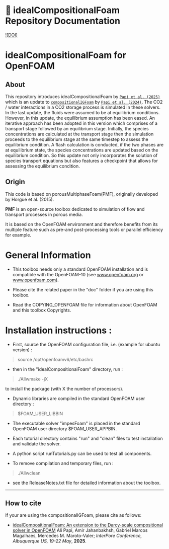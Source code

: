 
# 📌 idealCompositionalFoam Repository Documentation

[![DOI]](https://events.interpore.org/event/56/attachments/1242/2271/InterPore2025%20Book%20of%20Abstracts.pdf#page=987)

# idealCompositionalFoam for OpenFOAM
About
-----

This repository introduces idealCompositionalFoam by [`Papi et al. (2025)`](https://events.interpore.org/event/56/attachments/1242/2271/InterPore2025%20Book%20of%20Abstracts.pdf#page=987) which is an update to [`compositionalIGFoam`](https://github.com/Ali-Papi/compositionalIGFoam) by [`Papi et al. (2024)`](https://www.mdpi.com/1996-1073/17/14/3401). The CO2 / water interactions in a CO2 storage process is simulated in these solvers.
In the last update, the fluids were assumed to be at equilibrium conditions. However, in this update, the equilibrium assumption has been eased. An iterative approach has been adopted in this version which comprises of a transport stage followed by an equilibrium stage. Initially, the species concentrations are calculated at the transport stage then the simulation proceeds to the equilibrium stage at the same timestep to assess the equilibrium condition. A flash calculation is conducted, if the two phases are at equilibrium state, the species concentrations are updated based on the equilibrium condition. So this update not only incorporates the solution of species transport equations but also features a checkpoint that allows for assessing the equilibrium condition.

## Origin

This code is based on porousMultiphaseFoam(PMF), originally developed by Horgue et al. (2015).

**PMF** is an open-source toolbox dedicated to simulation of flow and transport processes in porous media.

It is based on the OpenFOAM environment and therefore benefits from its multiple feature such as pre-and post-processing tools or parallel efficiency for example.


# General Information

- This toolbox needs only a standard OpenFOAM installation and is compatible with the OpenFOAM-10
  (see www.openfoam.org or www.openfoam.com).

- Please cite the related paper in the "doc" folder if you are using this
  toolbox.

- Read the COPYING_OPENFOAM file for information about OpenFOAM and this
  toolbox Copyrights.

# Installation instructions :


- First, source the OpenFOAM configuration file, i.e. (example for ubuntu
  version) :

> source /opt/openfoamv6/etc/bashrc

- then in the "idealCompositionalFoam" directory, run :

> ./Allwmake -jX

  to install the package (with X the number of processors).

- Dynamic libraries are compiled in the standard OpenFOAM user directory :

> $FOAM_USER_LIBBIN

- The executable solver "impesFoam" is placed in the standard OpenFOAM user
  directory $FOAM_USER_APPBIN.

- Each tutorial directory contains "run" and "clean" files to test installation
  and validate the solver.

- A python script runTutorials.py can be used to test all components.

- To remove compilation and temporary files, run :

> ./Allwclean

- see the ReleaseNotes.txt file for detailed information about the toolbox.

---

How to cite
---------------

If your are using the compositionalIGFoam, please cite as follows:

- [idealCompositionalFoam: An extension to the Darcy-scale compositional solver in OpenFOAM](https://events.interpore.org/event/56/attachments/1242/2271/InterPore2025%20Book%20of%20Abstracts.pdf#page=987)
  Ali Papi, Amir Jahanbakhsh, Gabriel Marcos Magalhaes, Mercedes M. Maroto-Valer;
  *InterPore Conference, Albuquerque US, 19-22 May*, **2025**.
